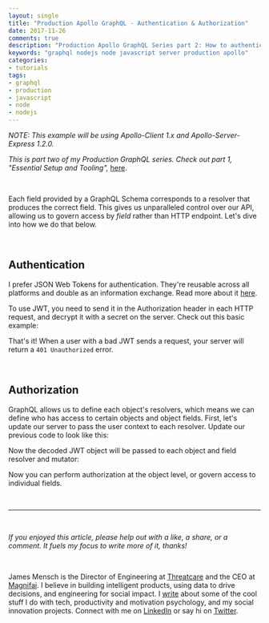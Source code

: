 ```yaml
---
layout: single
title: "Production Apollo GraphQL - Authentication & Authorization"
date: 2017-11-26
comments: true
description: "Production Apollo GraphQL Series part 2: How to authenticate and authorize users"
keywords: "graphql nodejs node javascript server production apollo"
categories:
- tutorials
tags:
- graphql
- production
- javascript
- node
- nodejs
---
```


*NOTE: This example will be using Apollo-Client 1.x and Apollo-Server-Express 1.2.0.*

*This is part two of my Production GraphQL series. Check out part 1, "Essential Setup and Tooling",* <a href='https://blog.cloudboost.io/production-apollo-graphql-essential-setup-and-tooling-4447ac01f94e'>here</a>.


<br/>

Each field provided by a GraphQL Schema corresponds to a resolver that produces the correct field. This gives us unparalleled control over our API, allowing us to govern access by _field_ rather than HTTP endpoint. Let's dive into how we do that below.

<br/>

## Authentication
I prefer JSON Web Tokens for authentication. They're reusable across all platforms and double as an information exchange. Read more about it <a href='https://jwt.io/introduction/'>here</a>.

To use JWT, you need to send it in the Authorization header in each HTTP request, and decrypt it with a secret on the server. Check out this basic example:

<script src="https://gist.github.com/JMensch/c102e651f39f3c4a673322371d2aa4c1.js"></script>

That's it! When a user with a bad JWT sends a request, your server will return a `401 Unauthorized` error.

<br/>

## Authorization
GraphQL allows us to define each object's resolvers, which means we can define who has access to certain objects and object fields. First, let's update our server to pass the user context to each resolver. Update our previous code to look like this:

<script src="https://gist.github.com/JMensch/e26a43121180ab91b615364541147227.js"></script>

Now the decoded JWT object will be passed to each object and field resolver and mutator:

<script src="https://gist.github.com/JMensch/47b5d0116dee685366bf64ec969a46fe.js"></script>

Now you can perform authorization at the object level, or govern access to individual fields.

<br/>

---

<br/>

*If you enjoyed this article, please help out with a like, a share, or a comment. It fuels my focus to write more of it, thanks!*

<br/>

James Mensch is the Director of Engineering at <a href='https://threatcare.com'>Threatcare</a> and the CEO at <a href='http://magnifai.io'>Magnifai</a>. I believe in building intelligent products, using data to drive decisions, and engineering for social impact. I <a href='https://medium.com/@james_mensch'>write</a> about some of the cool stuff I do with tech, productivity and motivation psychology, and my social innovation projects. Connect with me on <a href='https://www.linkedin.com/in/james-mensch/'>LinkedIn</a> or say hi on <a href='https://twitter.com/thebestmensch'>Twitter</a>.

